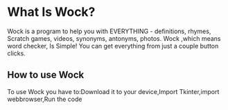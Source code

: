 # What Is Wock?
Wock is a program to help you with EVERYTHING - definitions, rhymes, Scratch games, videos, synonyms, antonyms, photos.
Wock ,which means word checker, Is Simple! You can get everything from just a couple button clicks.

## How to use Wock
To use Wock you have to:Download it to your device,Import Tkinter,import webbrowser,Run the code
